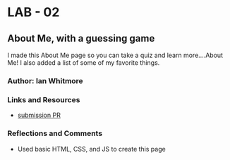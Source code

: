# LAB - 02

## About Me, with a guessing game

I made this About Me page so you can take a quiz and learn more....About Me! I also added a list of some of my favorite things.

### Author: Ian Whitmore

### Links and Resources

* [submission PR](http://xyz.com)

### Reflections and Comments

* Used basic HTML, CSS, and JS to create this page